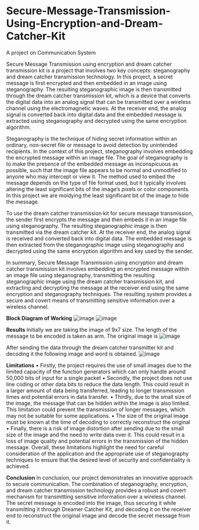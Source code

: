 # Secure-Message-Transmission-Using-Encryption-and-Dream-Catcher-Kit
A project on Communication System

Secure Message Transmission using encryption and dream catcher
transmission kit is a project that involves two key concepts: steganography
and dream catcher transmission technology. In this project, a secret message is
first encrypted and then embedded in an image using steganography. The
resulting steganographic image is then transmitted through the dream catcher
transmission kit, which is a device that converts the digital data into an
analog signal that can be transmitted over a wireless channel using the
electromagnetic waves. At the receiver end, the analog signal is converted back
into digital data and the embedded message is extracted using steganography
and decrypted using the same encryption algorithm.

Steganography is the technique of hiding secret information within an
ordinary, non-secret file or message to avoid detection by unintended
recipients. In the context of this project, steganography involves embedding
the encrypted message within an image file. The goal of steganography is to
make the presence of the embedded message as inconspicuous as possible, such
that the image file appears to be normal and unmodified to anyone who may
intercept or view it. The method used to embed the message depends on the
type of file format used, but it typically involves altering the least significant
bits of the image’s pixels or color components. In this project we are moidying
the least significant bit of the image to hide the message.

To use the dream catcher transmission kit for secure message transmission, the
sender first encrypts the message and then embeds it in an image file using
steganography. The resulting steganographic image is then transmitted via the
dream catcher kit. At the receiver end, the analog signal is received and
converted back into digital data. The embedded message is then extracted
from the steganographic image using steganography and decrypted using the
same encryption algorithm and key used by the sender.

In summary, Secure Message Transmission using encryption and dream
catcher transmission kit involves embedding an encrypted message within an
image file using steganography, transmitting the resulting steganographic
image using the dream catcher transmission kit, and extracting and decrypting
the message at the receiver end using the same encryption and steganography
techniques. The resulting system provides a secure and covert means of
transmitting sensitive information over a wireless channel.

**Block Diagram of Working**
![image](https://user-images.githubusercontent.com/76528489/235612434-0dbad78e-8fe1-46ae-b650-556b873bc808.png)
![image](https://user-images.githubusercontent.com/76528489/235612515-b54bbc10-8ccc-4844-86a5-ec0643dd9c4d.png)

**Results**
Initially we are taking the image of 9x7 size. The length of the message to be
encoded is taken as arm. The original image is
![image](https://user-images.githubusercontent.com/76528489/235612691-a2d1f393-4e40-42b2-803e-36c8b4ac4d9d.png)

After sending the data through the dream catcher transmitter kit and
decoding it the following image and word is obtained.
![image](https://user-images.githubusercontent.com/76528489/235612796-9347e898-9661-4f33-94f9-a722fa2434cc.png)

**Limitations**
• Firstly, the project requires the use of small images due to the limited
capacity of the function generators which can only handle around 50,000 bits
of input for a single packet
• Secondly, the project does not use line coding or other data bits to reduce
the data length. This could result in a larger amount of data being transferred,
leading to longer transmission times and potential errors in data transfer.
• Thirdly, due to the small size of the image, the message that can be hidden
within the image is also limited. This limitation could prevent the transmission
of longer messages, which may not be suitable for some applications.
• The size of the original image must be known at the time of decoding to
correctly reconstruct the original
• Finally, there is a risk of image distortion after sending due to the small size
of the image and the need to write data over it. This could result in a loss of
image quality and potential errors in the transmission of the hidden message.
Overall, these limitations highlight the need for careful consideration of the
application and the appropriate use of steganography techniques to ensure
that the desired level of security and confidentiality is achieved.

**Conclusion**
In conclusion, our project demonstrates an innovative approach to secure
communication. The combination of steganography, encryption, and dream
catcher transmission technology provides a robust and covert mechanism for
transmitting sensitive information over a wireless channel. The secret message
is encoded into the image, thus securing it while transmitting it through
Dreamer Catcher Kit, and decoding it on the receiver end to reconstruct the
original image and decode the secret message from it.

